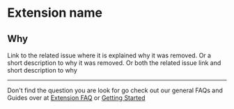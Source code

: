 # Extension name

## Why

Link to the related issue where it is explained why it was removed. 
Or a short description to why it was removed.
Or both the related issue link and short description to why

---

Don't find the question you are look for go check out our general FAQs and Guides over at [Extension FAQ](https://aniyomi.org/help/faq/#extensions) or [Getting Started](https://aniyomi.org/help/guides/getting-started/#installation)
